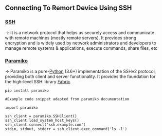 ## Connecting To Remort Device Using SSH

### [SSH](https://phoenixnap.com/kb/what-is-ssh) 

&rarr; It is a network protocol that helps us securely access and communicate with remote machines (mostly remote servers). It provides strong encryption and is widely used by network administrators and developers to manage remote systems & applications, execute commands, share files, etc

### [Paramiko](https://pypi.org/project/paramiko/)

&rarr; Paramiko is a pure-[Python](https://www.python.org/) (3.6+) implementation of the SSHv2 protocol, providing both client and server functionality. It provides the foundation for the high-level SSH library [Fabric](https://www.fabfile.org/).



```
pip install paramiko
```

```
#Example code snippet adapted from paramiko documentation

import paramiko

ssh_client = paramiko.SSHClient()
ssh_client.load_system_host_keys()
ssh_client.connect('ssh.example.com')
stdin, stdout, stderr = ssh_client.exec_command('ls -l')
```
